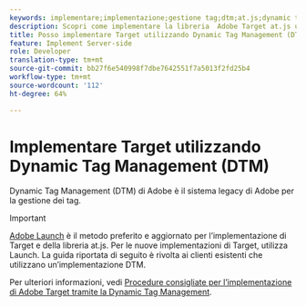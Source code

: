```yaml
---
keywords: implementare;implementazione;gestione tag;dtm;at.js;dynamic tag management
description: Scopri come implementare la libreria  Adobe Target at.js utilizzando la Gestione dinamica dei tag (DTM, Dynamic Tag Management) legacy.  Launch Adobe è il metodo preferito per implementare Target.
title: Posso implementare Target utilizzando Dynamic Tag Management (DTM)?
feature: Implement Server-side
role: Developer
translation-type: tm+mt
source-git-commit: bb27f6e540998f7dbe7642551f7a5013f2fd25b4
workflow-type: tm+mt
source-wordcount: '112'
ht-degree: 64%

---
```



# Implementare Target utilizzando Dynamic Tag Management (DTM)

Dynamic Tag Management (DTM) di Adobe è il sistema legacy di Adobe per la gestione dei tag.

>[!IMPORTANT]
>
>[Adobe Launch](/help/c-implementing-target/c-implementing-target-for-client-side-web/how-to-deployatjs/cmp-implementing-target-using-adobe-launch.md#topic_5234DDAEB0834333BD6BA1B05892FC25) è il metodo preferito e aggiornato per l’implementazione di Target e della libreria at.js. Per le nuove implementazioni di Target, utilizza Launch. La guida riportata di seguito è rivolta ai clienti esistenti che utilizzano un’implementazione DTM.

Per ulteriori informazioni, vedi [Procedure consigliate per l’implementazione di Adobe Target tramite la Dynamic Tag Management](https://experienceleague.adobe.com/docs/dtm/implementing/overview.html).
